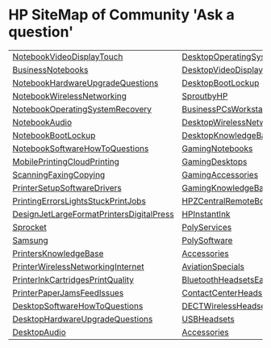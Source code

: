 # HP SiteMap of Community 'Ask a question'
||||
| ------------- | ------------- | ------------- |
|<a href="https://h30434.www3.hp.com/t5/forums/postpage/board-id/Display" target="_blank">NotebookVideoDisplayTouch</a>|<a href="https://h30434.www3.hp.com/t5/forums/postpage/board-id/OSandSW" target="_blank">DesktopOperatingSystemsRecovery</a>|<a href="https://h30434.www3.hp.com/t5/forums/postpage/board-id/UC_Platforms" target="_blank">UCPlatforms</a>|
|<a href="https://h30434.www3.hp.com/t5/forums/postpage/board-id/General" target="_blank">BusinessNotebooks</a>|<a href="https://h30434.www3.hp.com/t5/forums/postpage/board-id/TouchSmartPC" target="_blank">DesktopVideoDisplayTouch</a>|<a href="https://h30434.www3.hp.com/t5/forums/postpage/board-id/Desk_IP_Conference_Phones" target="_blank">DeskIPConferencePhones</a>|
|<a href="https://h30434.www3.hp.com/t5/forums/postpage/board-id/Hardware" target="_blank">NotebookHardwareUpgradeQuestions</a>|<a href="https://h30434.www3.hp.com/t5/forums/postpage/board-id/lockups" target="_blank">DesktopBootLockup</a>|<a href="https://h30434.www3.hp.com/t5/forums/postpage/board-id/ATA_VoIP_Adapters" target="_blank">ATAVoIPAdapters</a>|
|<a href="https://h30434.www3.hp.com/t5/forums/postpage/board-id/Internet" target="_blank">NotebookWirelessNetworking</a>|<a href="https://h30434.www3.hp.com/t5/forums/postpage/board-id/Sprout" target="_blank">SproutbyHP</a>|<a href="https://h30434.www3.hp.com/t5/forums/postpage/board-id/USB_Bluetooth_Speakerphones" target="_blank">USBBluetoothSpeakerphones</a>|
|<a href="https://h30434.www3.hp.com/t5/forums/postpage/board-id/OS" target="_blank">NotebookOperatingSystemRecovery</a>|<a href="https://h30434.www3.hp.com/t5/forums/postpage/board-id/Business-PC-Workstation-POS" target="_blank">BusinessPCsWorkstationsPointofSaleSystems</a>|<a href="https://h30434.www3.hp.com/t5/forums/postpage/board-id/PSTN" target="_blank">PSTN</a>|
|<a href="https://h30434.www3.hp.com/t5/forums/postpage/board-id/Sound" target="_blank">NotebookAudio</a>|<a href="https://h30434.www3.hp.com/t5/forums/postpage/board-id/DesktopWirelessNetworking" target="_blank">DesktopWirelessNetworking</a>|<a href="https://h30434.www3.hp.com/t5/forums/postpage/board-id/Wireless_Phone_Solutions" target="_blank">WirelessPhoneSolutions</a>|
|<a href="https://h30434.www3.hp.com/t5/forums/postpage/board-id/Laptop-Freeze" target="_blank">NotebookBootLockup</a>|<a href="https://h30434.www3.hp.com/t5/forums/postpage/board-id/desktop-knowledge-base" target="_blank">DesktopKnowledgeBase</a>|<a href="https://h30434.www3.hp.com/t5/forums/postpage/board-id/Video_Conferencing_Accessories" target="_blank">AccessoriesCameras</a>|
|<a href="https://h30434.www3.hp.com/t5/forums/postpage/board-id/Recovery" target="_blank">NotebookSoftwareHowToQuestions</a>|<a href="https://h30434.www3.hp.com/t5/forums/postpage/board-id/GamingNotebooks" target="_blank">GamingNotebooks</a>|<a href="https://h30434.www3.hp.com/t5/forums/postpage/board-id/Meeting_Room_Solutions" target="_blank">MeetingRoomSolutions</a>|
|<a href="https://h30434.www3.hp.com/t5/forums/postpage/board-id/Photo" target="_blank">MobilePrintingCloudPrinting</a>|<a href="https://h30434.www3.hp.com/t5/forums/postpage/board-id/GamingDesktops" target="_blank">GamingDesktops</a>|<a href="https://h30434.www3.hp.com/t5/forums/postpage/board-id/Webcams" target="_blank">Webcams</a>|
|<a href="https://h30434.www3.hp.com/t5/forums/postpage/board-id/Scan" target="_blank">ScanningFaxingCopying</a>|<a href="https://h30434.www3.hp.com/t5/forums/postpage/board-id/GamingAccessories" target="_blank">GamingAccessories</a>|<a href="https://h30434.www3.hp.com/t5/forums/postpage/board-id/Collaboration_Conferencing_Platforms" target="_blank">CollaborationConferencingPlatforms</a>|
|<a href="https://h30434.www3.hp.com/t5/forums/postpage/board-id/Software" target="_blank">PrinterSetupSoftwareDrivers</a>|<a href="https://h30434.www3.hp.com/t5/forums/postpage/board-id/gaming-knowledge-base" target="_blank">GamingKnowledgeBase</a>|<a href="https://h30434.www3.hp.com/t5/forums/postpage/board-id/Chinese" target="_blank">Chinese%E4%B8%AD%E6%96%87</a>|
|<a href="https://h30434.www3.hp.com/t5/forums/postpage/board-id/PostPrint" target="_blank">PrintingErrorsLightsStuckPrintJobs</a>|<a href="https://h30434.www3.hp.com/t5/forums/postpage/board-id/RGS" target="_blank">HPZCentralRemoteBoostConnect</a>|<a href="https://h30434.www3.hp.com/t5/forums/postpage/board-id/VIP" target="_blank">InnerCircle</a>|
|<a href="https://h30434.www3.hp.com/t5/forums/postpage/board-id/DesignJet-LargeFormat-DigitalPress" target="_blank">DesignJetLargeFormatPrintersDigitalPress</a>|<a href="https://h30434.www3.hp.com/t5/forums/postpage/board-id/instantink" target="_blank">HPInstantInk</a>|<a href="https://h30434.www3.hp.com/t5/forums/postpage/board-id/meetexperts" target="_blank">MeettheExperts</a>|
|<a href="https://h30434.www3.hp.com/t5/forums/postpage/board-id/sprocket" target="_blank">Sprocket</a>|<a href="https://h30434.www3.hp.com/t5/forums/postpage/board-id/Poly_Services" target="_blank">PolyServices</a>|<a href="https://h30434.www3.hp.com/t5/forums/postpage/board-id/expertevents" target="_blank">InsiderNewsEvents</a>|
|<a href="https://h30434.www3.hp.com/t5/forums/postpage/board-id/Samsung" target="_blank">Samsung</a>|<a href="https://h30434.www3.hp.com/t5/forums/postpage/board-id/Poly_Software" target="_blank">PolySoftware</a>|<a href="https://h30434.www3.hp.com/t5/forums/postpage/board-id/Training_and_Tech_Briefings" target="_blank">TechnicalBriefingsTrainingMaterial</a>|
|<a href="https://h30434.www3.hp.com/t5/forums/postpage/board-id/printers-knowledge-base" target="_blank">PrintersKnowledgeBase</a>|<a href="https://h30434.www3.hp.com/t5/forums/postpage/board-id/Headset_Accessories" target="_blank">Accessories</a>|<a href="https://h30434.www3.hp.com/t5/forums/postpage/board-id/ideas" target="_blank">Ideassuggestions</a>|
|<a href="https://h30434.www3.hp.com/t5/forums/postpage/board-id/Printer-Wireless-Networking-and-Internet" target="_blank">PrinterWirelessNetworkingInternet</a>|<a href="https://h30434.www3.hp.com/t5/forums/postpage/board-id/Aviation_and_Specials" target="_blank">AviationSpecials</a>|<a href="https://h30434.www3.hp.com/t5/forums/postpage/board-id/meetteam" target="_blank">MeetHPTeam</a>|
|<a href="https://h30434.www3.hp.com/t5/forums/postpage/board-id/Printer-Ink-Cartridges-and-Print-Quality" target="_blank">PrinterInkCartridgesPrintQuality</a>|<a href="https://h30434.www3.hp.com/t5/forums/postpage/board-id/Bluetooth_Headsets" target="_blank">BluetoothHeadsetsEarbuds</a>|<a href="https://h30434.www3.hp.com/t5/forums/postpage/board-id/guidelines" target="_blank">GuidelinesBestPractices</a>|
|<a href="https://h30434.www3.hp.com/t5/forums/postpage/board-id/Printer-Paper-Jams-and-Feed-Issues" target="_blank">PrinterPaperJamsFeedIssues</a>|<a href="https://h30434.www3.hp.com/t5/forums/postpage/board-id/Call_Center_Headsets" target="_blank">ContactCenterHeadsets</a>|<a href="https://h30434.www3.hp.com/t5/forums/postpage/board-id/expertportal" target="_blank">ExpertPortal</a>|
|<a href="https://h30434.www3.hp.com/t5/forums/postpage/board-id/DesktopQA" target="_blank">DesktopSoftwareHowToQuestions</a>|<a href="https://h30434.www3.hp.com/t5/forums/postpage/board-id/DECT_Wireless_Headsets" target="_blank">DECTWirelessHeadsets</a>|<a href="https://h30434.www3.hp.com/t5/forums/postpage/board-id/Hello" target="_blank">FirstTimeHereLearnHowtoPostMore</a>|
|<a href="https://h30434.www3.hp.com/t5/forums/postpage/board-id/HardwareDPC" target="_blank">DesktopHardwareUpgradeQuestions</a>|<a href="https://h30434.www3.hp.com/t5/forums/postpage/board-id/USB_Headsets" target="_blank">USBHeadsets</a>|<a href="https://h30434.www3.hp.com/t5/forums/postpage/board-id/Bestof" target="_blank">CommunityBlog</a>|
|<a href="https://h30434.www3.hp.com/t5/forums/postpage/board-id/Monitor" target="_blank">DesktopAudio</a>|<a href="https://h30434.www3.hp.com/t5/forums/postpage/board-id/Phone_Accessories" target="_blank">Accessories</a>||
